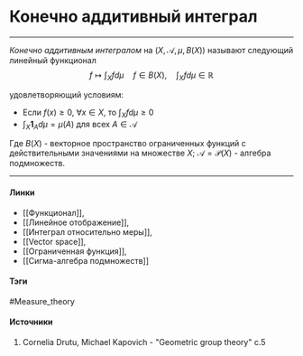# Конечно аддитивный интеграл
***
*Конечно аддитивным интегралом* на $(X,\mathcal{A},\mu,B(X))$ называют следующий линейный функционал $$f\mapsto\int_{X}fd\mu\quad f\in B(X),\quad\int_{X}fd\mu\in\mathbb{R}$$

удовлетворяющий условиям:
- Если $f(x)\ge0$, $\forall x\in X$, то $\int_{X}fd\mu\ge0$
- $\int_{X}\textbf{1}_{A}d\mu=\mu(A)$ для всех $A\in\mathcal{A}$

Где $B(X)$ - векторное пространство ограниченных функций с действительными значениями на множестве $X$; $\mathcal{A}=\mathcal{P}(X)$ - алгебра подмножеств.
***
#### Линки
- [[Функционал]],
- [[Линейное отображение]],
- [[Интеграл относительно меры]],
- [[Vector space]],
- [[Ограниченная функция]],
- [[Сигма-алгебра подмножеств]]
#### Тэги
 #Measure_theory 
#### Источники
1. Cornelia Drutu, Michael Kapovich - "Geometric group theory" c.5